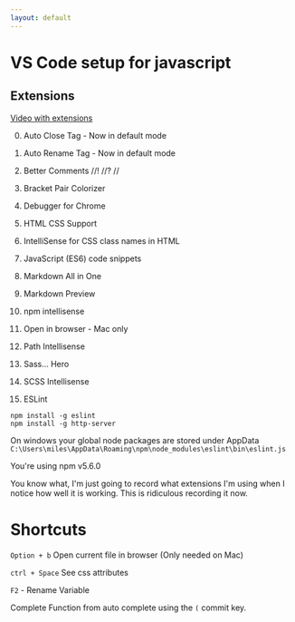 ```yaml
---
layout: default
---
```


# VS Code setup for javascript

## Extensions

[Video with extensions](https://www.youtube.com/watch?v=4juJx1qQM28)

0. Auto Close Tag - Now in default mode
0. Auto Rename Tag - Now in default mode
3. Better Comments //! //? //
3. Bracket Pair Colorizer
1. Debugger for Chrome
1. HTML CSS Support
1. IntelliSense for CSS class names in HTML
1. JavaScript (ES6) code snippets
1. Markdown All in One
1. Markdown Preview
1. npm intellisense
1. Open in browser - Mac only
1. Path Intellisense
1. Sass... Hero
1. SCSS Intellisense

1. ESLint

```
npm install -g eslint
npm install -g http-server
```

On windows your global node packages are stored under AppData `C:\Users\miles\AppData\Roaming\npm\node_modules\eslint\bin\eslint.js`

You're using npm v5.6.0

You know what, I'm just going to record what extensions I'm using when I notice how well it is working. This is ridiculous recording it now. 

# Shortcuts

`Option + b` Open current file in browser (Only needed on Mac)

`ctrl + Space` See css attributes

`F2` - Rename Variable

Complete Function from auto complete using the `(` commit key.